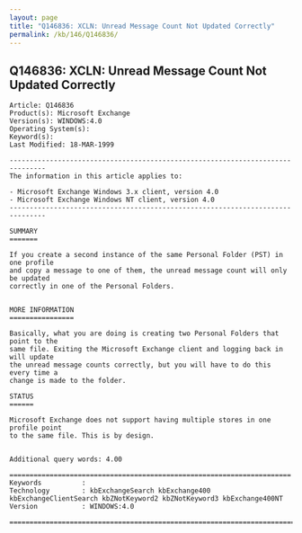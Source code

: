 ```yaml
---
layout: page
title: "Q146836: XCLN: Unread Message Count Not Updated Correctly"
permalink: /kb/146/Q146836/
---
```


## Q146836: XCLN: Unread Message Count Not Updated Correctly

	Article: Q146836
	Product(s): Microsoft Exchange
	Version(s): WINDOWS:4.0
	Operating System(s): 
	Keyword(s): 
	Last Modified: 18-MAR-1999
	
	-------------------------------------------------------------------------------
	The information in this article applies to:
	
	- Microsoft Exchange Windows 3.x client, version 4.0 
	- Microsoft Exchange Windows NT client, version 4.0 
	-------------------------------------------------------------------------------
	
	SUMMARY
	=======
	
	If you create a second instance of the same Personal Folder (PST) in one profile
	and copy a message to one of them, the unread message count will only be updated
	correctly in one of the Personal Folders.
	
	
	MORE INFORMATION
	================
	
	Basically, what you are doing is creating two Personal Folders that point to the
	same file. Exiting the Microsoft Exchange client and logging back in will update
	the unread message counts correctly, but you will have to do this every time a
	change is made to the folder.
	
	STATUS
	======
	
	Microsoft Exchange does not support having multiple stores in one profile point
	to the same file. This is by design.
	
	
	Additional query words: 4.00
	
	======================================================================
	Keywords          :  
	Technology        : kbExchangeSearch kbExchange400 kbExchangeClientSearch kbZNotKeyword2 kbZNotKeyword3 kbExchange400NT
	Version           : WINDOWS:4.0
	
	=============================================================================
	
